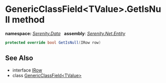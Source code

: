 # GenericClassField&lt;TValue&gt;.GetIsNull method
**namespace:** *[Serenity.Data](../../README.md#serenity.data-namespace)*   **assembly**: *[Serenity.Net.Entity](../../README.md)*

```csharp
protected override bool GetIsNull(IRow row)
```

## See Also

* interface [IRow](../IRow.md)
* class [GenericClassField&lt;TValue&gt;](../GenericClassField-1.md)